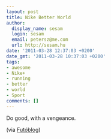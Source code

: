 ```yaml
---
layout: post
title: Nike Better World
author:
  display_name: sesam
  login: sesam
  email: petersz@me.com
  url: http://sesam.hu
date: '2011-03-28 12:37:03 +0200'
date_gmt: '2011-03-28 10:37:03 +0200'
tags:
- awesome
- Nike+
- running
- better
- world
- Sport
comments: []
---
```


Do good, with a vengeance.

(via [Futóblog](http://futo.blog.hu/2011/03/26/nike_better_world_1))
